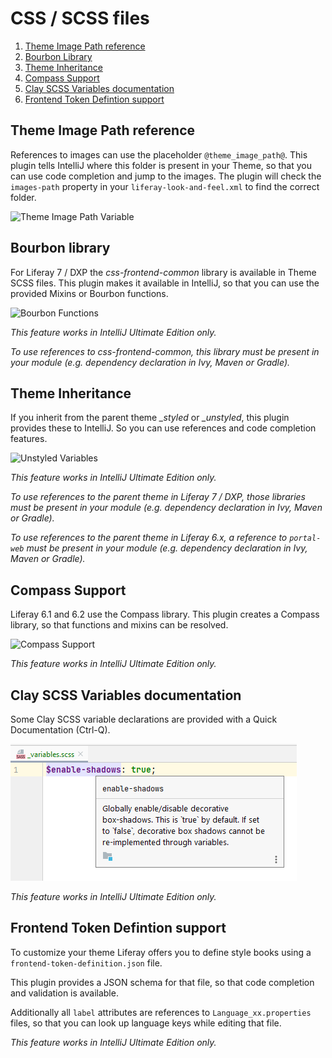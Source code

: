 CSS / SCSS files
================

1. [Theme Image Path reference](#theme-image-path-reference)
2. [Bourbon Library](#bourbon-library)
3. [Theme Inheritance](#theme-inheritance)
4. [Compass Support](#compass-support)
5. [Clay SCSS Variables documentation](#clay-scss-variables-documentation)
6. [Frontend Token Defintion support](#fontend-token-definition-support)

Theme Image Path reference
--------------------------

References to images can use the placeholder ```@theme_image_path@```. This plugin tells IntelliJ where
this folder is present in your Theme, so that you can use code completion and jump to the images. The plugin
will check the ```images-path``` property in your ```liferay-look-and-feel.xml``` to find the correct folder.

![Theme Image Path Variable](theme_image_path.png "Theme Image Path Variable")

Bourbon library
---------------

For Liferay 7 / DXP the *css-frontend-common* library is available in Theme SCSS files. This plugin makes it available
in IntelliJ, so that you can use the provided Mixins or Bourbon functions.

![Bourbon Functions](bourbon.png "Bourbon Functions")

*This feature works in IntelliJ Ultimate Edition only.*

*To use references to css-frontend-common, this library must be present in your module (e.g. dependency declaration in Ivy, Maven or Gradle).*

Theme Inheritance
-----------------

If you inherit from the parent theme *_styled* or *_unstyled*, this plugin provides these to IntelliJ. So you
can use references and code completion features.

![Unstyled Variables](unstyled_variables.png "Unstyled Variables")

*This feature works in IntelliJ Ultimate Edition only.*

*To use references to the parent theme in Liferay 7 / DXP, those libraries must be present in your module (e.g. dependency declaration in Ivy, Maven or Gradle).*

*To use references to the parent theme in Liferay 6.x, a reference to ```portal-web``` must be present in your module (e.g. dependency declaration in Ivy, Maven or Gradle).*

Compass Support
---------------

Liferay 6.1 and 6.2 use the Compass library. This plugin creates a Compass library, so that functions and mixins can be resolved.

![Compass Support](compass.png "Compass Support")

*This feature works in IntelliJ Ultimate Edition only.*

Clay SCSS Variables documentation
---------------------------------

Some Clay SCSS variable declarations are provided with a Quick Documentation (Ctrl-Q).

![Clay variables](clay_variables.png "Clay variables")

*This feature works in IntelliJ Ultimate Edition only.*


Frontend Token Defintion support
--------------------------------

To customize your theme Liferay offers you to define style books using a `frontend-token-definition.json` file.

This plugin provides a JSON schema for that file, so that code completion and validation is available. 

Additionally all `label` attributes are references to `Language_xx.properties` files, so that you can
look up language keys while editing that file.

*This feature works in IntelliJ Ultimate Edition only.*
